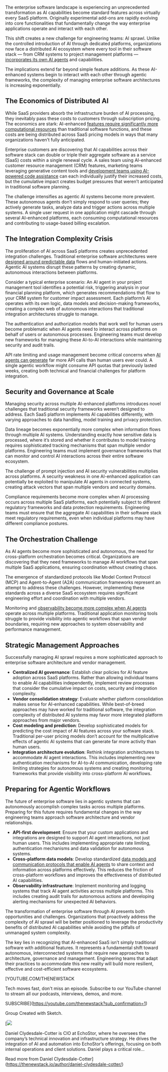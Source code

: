 The enterprise software landscape is experiencing an unprecedented transformation as AI capabilities become standard features across virtually every SaaS platform. Originally experimental add-ons are rapidly evolving into core functionalities that fundamentally change the way enterprise applications operate and interact with each other.

This shift creates a new challenge for engineering teams: AI sprawl. Unlike the controlled introduction of AI through dedicated platforms, organizations now face a distributed AI ecosystem where every tool in their software stack — from CRM systems to project management platforms — [incorporates its own AI agents](https://thenewstack.io/agentic-ai-tools-for-building-and-managing-agentic-systems/) and capabilities.

The implications extend far beyond simple feature additions. As these AI-enhanced systems begin to interact with each other through agentic frameworks, the complexity of managing enterprise software architectures is increasing exponentially.

## **The Economics of Distributed AI**

While SaaS providers absorb the infrastructure burden of AI processing, they inevitably pass these costs to customers through subscription pricing. The economics are stark: AI-enhanced [features require significantly more computational resources](https://thenewstack.io/the-challenges-of-securing-the-open-source-supply-chain/) than traditional software functions, and these costs are being distributed across SaaS pricing models in ways that many organizations haven’t fully anticipated.

Enterprise customers are discovering that AI capabilities across their software stack can double or triple their aggregate software as a service (SaaS) costs within a single renewal cycle. A sales team using AI-enhanced customer resource management (CRM) features, marketing teams leveraging generative content tools and [development teams using AI-powered code assistance](https://thenewstack.io/how-generative-ai-coding-assistants-increase-developer-velocity/) can each individually justify their increased costs, but the cumulative impact creates budget pressures that weren’t anticipated in traditional software planning.

The challenge intensifies as agentic AI systems become more prevalent. These autonomous agents don’t simply respond to user queries; they actively generate tasks, analyze data and trigger actions across multiple systems. A single user request in one application might cascade through several AI-enhanced platforms, each consuming computational resources and contributing to usage-based billing escalation.

## **The Integration Complexity Crisis**

The proliferation of AI across SaaS platforms creates unprecedented integration challenges. Traditional enterprise software architectures were  [designed around predictable data](https://thenewstack.io/debunking-the-myth-of-going-schemaless/) flows and human-initiated actions. Agentic AI systems disrupt these patterns by creating dynamic, autonomous interactions between platforms.

Consider a typical enterprise scenario: An AI agent in your project management tool identifies a potential risk, triggering analysis in your financial planning platform, which generates recommendations that flow to your CRM system for customer impact assessment. Each platform’s AI operates with its own logic, data models and decision-making frameworks, creating a complex web of autonomous interactions that traditional integration architectures struggle to manage.

The authentication and authorization models that work well for human users become problematic when AI agents need to interact across platforms on behalf of users or autonomous processes. Engineering teams must develop new frameworks for managing these AI-to-AI interactions while maintaining security and audit trails.

API rate limiting and usage management become critical concerns when [AI agents can generate](https://thenewstack.io/how-generative-ai-is-reshaping-the-sdlc/) far more API calls than human users ever could. A single agentic workflow might consume API quotas that previously lasted weeks, creating both technical and financial challenges for platform integration.

## **Security and Governance at Scale**

Managing security across multiple AI-enhanced platforms introduces novel challenges that traditional security frameworks weren’t designed to address. Each SaaS platform implements AI capabilities differently, with varying approaches to data handling, model training and privacy protection.

Data lineage becomes exponentially more complex when information flows through multiple AI systems. Understanding exactly how sensitive data is processed, where it’s stored and whether it contributes to model training requires sophisticated tracking mechanisms that span multiple vendor platforms. Engineering teams must implement governance frameworks that can monitor and control AI interactions across their entire software ecosystem.

The challenge of prompt injection and AI security vulnerabilities multiplies across platforms. A security weakness in one AI-enhanced application can potentially be exploited to manipulate AI agents in connected systems, creating attack vectors that span multiple vendors and security domains.

Compliance requirements become more complex when AI processing occurs across multiple SaaS platforms, each potentially subject to different regulatory frameworks and data protection requirements. Engineering teams must ensure that the aggregate AI capabilities in their software stack meet regulatory requirements, even when individual platforms may have different compliance postures.

## **The Orchestration Challenge**

As AI agents become more sophisticated and autonomous, the need for cross-platform orchestration becomes critical. Organizations are discovering that they need frameworks to manage AI workflows that span multiple SaaS applications, ensuring coordination without creating chaos.

The emergence of standardized protocols like Model Context Protocol (MCP) and Agent-to-Agent (A2A) communication frameworks represent an attempt to address these challenges. However, implementing these standards across a diverse SaaS ecosystem requires significant engineering effort and coordination with multiple vendors.

Monitoring and [observability become more complex when AI agents](https://thenewstack.io/is-otel-the-last-observability-agent-youll-ever-install/) operate across multiple platforms. Traditional application monitoring tools struggle to provide visibility into agentic workflows that span vendor boundaries, requiring new approaches to system observability and performance management.

## **Strategic Management Approaches**

Successfully managing AI sprawl requires a more sophisticated approach to enterprise software architecture and vendor management.

* **Centralized AI governance**: Establish clear policies for AI feature adoption across SaaS platforms. Rather than allowing individual teams to enable AI capabilities independently, implement review processes that consider the cumulative impact on costs, security and integration complexity.
* **Vendor consolidation strategy**: Evaluate whether platform consolidation makes sense for AI-enhanced capabilities. While best-of-breed approaches may have worked for traditional software, the integration complexity of distributed AI systems may favor more integrated platform approaches from major vendors.
* **Cost modeling and prediction**: Develop sophisticated models for predicting the cost impact of AI features across your software stack. Traditional per-user pricing models don’t account for the multiplicative effects of agentic AI systems that can generate far more activity than human users.
* **Integration architecture evolution**: Rethink integration architectures to accommodate AI agent interactions. This includes implementing new authentication mechanisms for AI-to-AI communication, developing rate limiting strategies for autonomous systems and creating monitoring frameworks that provide visibility into cross-platform AI workflows.

## **Preparing for Agentic Workflows**

The future of enterprise software lies in agentic systems that can autonomously accomplish complex tasks across multiple platforms. Preparing for this future requires fundamental changes in the way engineering teams approach software architecture and vendor relationships.

* **API-first development**: Ensure that your custom applications and integrations are designed to support AI agent interactions, not just human users. This includes implementing appropriate rate limiting, authentication mechanisms and data validation for autonomous systems.
* **Cross-platform data models**: Develop standardized [data models and communication protocols that enable AI agents](https://thenewstack.io/can-the-50-year-old-actor-model-rescue-agentic-ai/) to share context and information across platforms effectively. This reduces the friction of cross-platform workflows and improves the effectiveness of distributed AI capabilities.
* **Observability infrastructure**: Implement monitoring and logging systems that track AI agent activities across multiple platforms. This includes creating audit trails for autonomous actions and developing alerting mechanisms for unexpected AI behaviors.

The transformation of enterprise software through AI presents both opportunities and challenges. Organizations that proactively address the complexity of AI sprawl will be better positioned to leverage the productivity benefits of distributed AI capabilities while avoiding the pitfalls of unmanaged system complexity.

The key lies in recognizing that AI-enhanced SaaS isn’t simply traditional software with additional features. It represents a fundamental shift toward autonomous, interconnected systems that require new approaches to architecture, governance and management. Engineering teams that adapt their practices to accommodate this new reality will build more resilient, effective and cost-efficient software ecosystems.

[YOUTUBE.COM/THENEWSTACK

Tech moves fast, don't miss an episode. Subscribe to our YouTube
channel to stream all our podcasts, interviews, demos, and more.

SUBSCRIBE](https://youtube.com/thenewstack?sub_confirmation=1)

Group
Created with Sketch.

[![](https://cdn.thenewstack.io/media/2024/11/44de45fa-daniel-cydesdale-cotter-headshot.jpeg)

Daniel Clydesdale-Cotter is CIO at EchoStor, where he oversees the company’s technical innovation and infrastructure strategy. He drives the integration of AI and automation into EchoStor’s offerings, focusing on both internal operations and client solutions. Daniel plays a critical role...

Read more from Daniel Clydesdale-Cotter](https://thenewstack.io/author/daniel-clydesdale-cotter/)